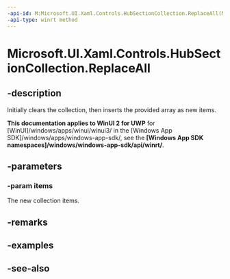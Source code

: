 ```yaml
---
-api-id: M:Microsoft.UI.Xaml.Controls.HubSectionCollection.ReplaceAll(Microsoft.UI.Xaml.Controls.HubSection[])
-api-type: winrt method
---
```


<!-- Method syntax
public void ReplaceAll(Windows.UI.Xaml.Controls.HubSection[] items)
-->

# Microsoft.UI.Xaml.Controls.HubSectionCollection.ReplaceAll

## -description
Initially clears the collection, then inserts the provided array as new items.

**This documentation applies to WinUI 2 for UWP** for [WinUI]/windows/apps/winui/winui3/ in the [Windows App SDK]/windows/apps/windows-app-sdk/, see the **[Windows App SDK namespaces]/windows/windows-app-sdk/api/winrt/**.

## -parameters
### -param items
The new collection items.

## -remarks

## -examples

## -see-also
